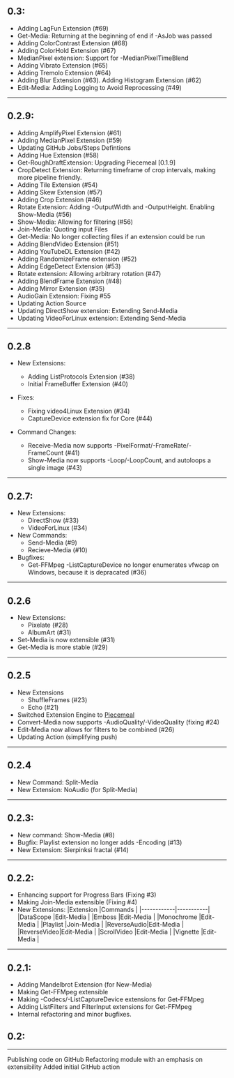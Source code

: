 ﻿## 0.3:
* Adding LagFun Extension (#69)
* Get-Media:  Returning at the beginning of end if -AsJob was passed
* Adding ColorContrast Extension (#68)
* Adding ColorHold Extension (#67)
* MedianPixel extension:  Support for -MedianPixelTimeBlend
* Adding Vibrato Extension (#65)
* Adding Tremolo Extension (#64)
* Adding Blur Extension (#63).  Adding Histogram Extension (#62)
* Edit-Media:  Adding Logging to Avoid Reprocessing (#49)
---

## 0.2.9:
* Adding AmplifyPixel Extension (#61)
* Adding MedianPixel Extension (#59)
* Updating GitHub Jobs/Steps Defintions
* Adding Hue Extension (#58)
* Get-RoughDraftExtension:  Upgrading Piecemeal [0.1.9]
* CropDetect Extension:  Returning timeframe of crop intervals, making more pipeline friendly.
* Adding Tile Extension (#54)
* Adding Skew Extension (#57)
* Adding Crop Extension (#46)
* Rotate Extension:  Adding -OutputWidth and -OutputHeight.  Enabling Show-Media (#56)
* Show-Media:  Allowing for filtering (#56)
* Join-Media:  Quoting input Files
* Get-Media:  No longer collecting files if an extension could be run
* Adding BlendVideo Extension (#51)
* Adding YouTubeDL Extension (#42)
* Adding RandomizeFrame extension (#52)
* Adding EdgeDetect Extension (#53)
* Rotate extension:  Allowing arbitrary rotation (#47)
* Adding BlendFrame Extension (#48)
* Adding Mirror Extension (#35)
* AudioGain Extension: Fixing #55
* Updating Action Source
* Updating DirectShow extension:  Extending Send-Media
* Updating VideoForLinux extension:  Extending Send-Media
---

## 0.2.8
* New Extensions:
  * Adding ListProtocols Extension (#38)
  * Initial FrameBuffer Extension (#40)

* Fixes:
  * Fixing video4Linux Extension (#34)
  * CaptureDevice extension fix for Core (#44)

* Command Changes:
  * Receive-Media now supports -PixelFormat/-FrameRate/-FrameCount (#41)
  * Show-Media now supports -Loop/-LoopCount, and autoloops a single image (#43)
---

## 0.2.7:
* New Extensions:
  * DirectShow (#33)
  * VideoForLinux (#34)
* New Commands:
  * Send-Media (#9)
  * Recieve-Media (#10)
* Bugfixes:
  * Get-FFMpeg -ListCaptureDevice no longer enumerates vfwcap on Windows, because it is depracated (#36)
---
## 0.2.6
* New Extensions:
  * Pixelate (#28)
  * AlbumArt (#31)
* Set-Media is now extensible (#31)
* Get-Media is more stable (#29)
---
## 0.2.5
* New Extensions
  * ShuffleFrames (#23)
  * Echo (#21)
* Switched Extension Engine to [Piecemeal](https://github.com/StartAutomating/Piecemeal)
* Convert-Media now supports -AudioQuality/-VideoQuality (fixing #24)
* Edit-Media now allows for filters to be combined (#26)
* Updating Action (simplifying push)
---
## 0.2.4
* New Command: Split-Media
* New Extension: NoAudio (for Split-Media)
---
## 0.2.3:
* New command: Show-Media (#8)
* Bugfix: Playlist extension no longer adds -Encoding (#13)
* New Extension:  Sierpinksi fractal (#14)
---
## 0.2.2:
* Enhancing support for Progress Bars (Fixing #3)
* Making Join-Media extensible (Fixing #4)
* New Extensions:
|Extension   |Commands   |
|------------|-----------|
|DataScope   |Edit-Media |
|Emboss      |Edit-Media |
|Monochrome  |Edit-Media |
|Playlist    |Join-Media |
|ReverseAudio|Edit-Media |
|ReverseVideo|Edit-Media |
|ScrollVideo |Edit-Media |
|Vignette    |Edit-Media |

---
## 0.2.1:
* Adding Mandelbrot Extension (for New-Media)
* Making Get-FFMpeg extensible
* Making -Codecs/-ListCaptureDevice extensions for Get-FFMpeg
* Adding ListFilters and FilterInput extensions for Get-FFMpeg
* Internal refactoring and minor bugfixes.
## 0.2:
---
Publishing code on GitHub
Refactoring module with an emphasis on extensibility
Added initial GitHub action
